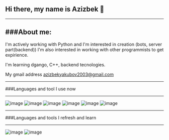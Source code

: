 ## Hi there, my name is Azizbek 👋

---

###About me:
---

I'm actively working with Python and I'm interested in creation (bots, server part(backend))
I'm also interested in working with other programmists to get expirience.

I'm learning dgango, C++, backend tecnologies.

My gmail address azizbekyakubov2003@gmail.com

---

###Languages and tool I use now

---

![image](https://user-images.githubusercontent.com/121160926/236700278-6ebf5431-04cf-48ab-bb45-152f40d212cf.png)
![image](https://user-images.githubusercontent.com/121160926/236700296-4428e208-b249-4014-8dcc-94b7bc1a166e.png)
![image](https://user-images.githubusercontent.com/121160926/236700309-66f98ddb-0f16-48c3-b057-eed765c35259.png)
![image](https://user-images.githubusercontent.com/121160926/236700354-8c8d5c4f-937d-45a5-a656-7b9d11ebe23c.png)
![image](https://user-images.githubusercontent.com/121160926/236700530-366e82f2-8095-495b-bf20-3aca02840423.png)
![image](https://github.com/MrWendigo03/MrWendigo03/assets/121160926/ba162d11-ee5e-46fc-bf6f-28e4b45b5c0f.png)

---

###Languages and tools I refresh and learn

---

![image](https://user-images.githubusercontent.com/121160926/236700377-ea7f8134-08bb-4ebd-8c80-0306c42e2ece.png)
![image](https://github.com/MrWendigo03/MrWendigo03/assets/121160926/b254ae35-ba23-4544-825b-7a14b18a924d.png)

